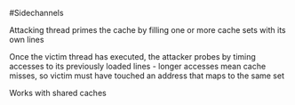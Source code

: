 #Sidechannels 

Attacking thread primes the cache by filling one or more cache sets with its own lines

Once the victim thread has executed, the attacker probes by timing accesses to its previously loaded lines - longer accesses mean cache misses, so victim must have touched an address that maps to the same set

Works with shared caches